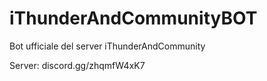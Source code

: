 # iThunderAndCommunityBOT
Bot ufficiale del server iThunderAndCommunity

Server: discord.gg/zhqmfW4xK7
